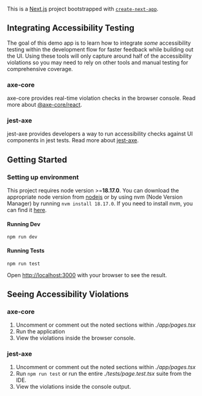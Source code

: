 This is a [Next.js](https://nextjs.org/) project bootstrapped with [`create-next-app`](https://github.com/vercel/next.js/tree/canary/packages/create-next-app).

## Integrating Accessibility Testing
The goal of this demo app is to learn how to integrate *some* accessibility testing within the development flow for faster
feedback while building out the UI. Using these tools will only capture around half of the accessibility violations so
you may need to rely on other tools and manual testing for comprehensive coverage.

### axe-core
axe-core provides real-time violation checks in the browser console. Read more about [@axe-core/react](https://www.npmjs.com/package/@axe-core/react).

### jest-axe
jest-axe provides developers a way to run accessibility checks against UI components in jest tests. Read more about [jest-axe](https://www.npmjs.com/package/jest-axe).

## Getting Started

### Setting up environment
This project requires node version >=**18.17.0**. You can download the appropriate node version from [nodejs](https://nodejs.org/en/download) or by using nvm (Node Version Manager) by running `nvm install 18.17.0`.
If you need to install nvm, you can find it [here](https://github.com/nvm-sh/nvm?tab=readme-ov-file#installing-and-updating).

#### Running Dev
`npm run dev`

#### Running Tests
`npm run test`

Open [http://localhost:3000](http://localhost:3000) with your browser to see the result.

## Seeing Accessibility Violations

### axe-core
1. Uncomment or comment out the noted sections within *./app/pages.tsx*
2. Run the application
3. View the violations inside the browser console.

### jest-axe
1. Uncomment or comment out the noted sections within *./app/pages.tsx*
2. Run `npm run test` or run the entire *./tests/page.test.tsx* suite from the IDE.
3. View the violations inside the console output.
